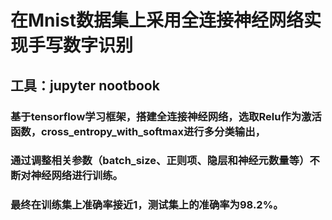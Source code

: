 # 在Mnist数据集上采用全连接神经网络实现手写数字识别

## 工具：jupyter nootbook

### 基于tensorflow学习框架，搭建全连接神经网络，选取Relu作为激活函数，cross_entropy_with_softmax进行多分类输出，
### 通过调整相关参数（batch_size、正则项、隐层和神经元数量等）不断对神经网络进行训练。
### 最终在训练集上准确率接近1，测试集上的准确率为98.2%。
